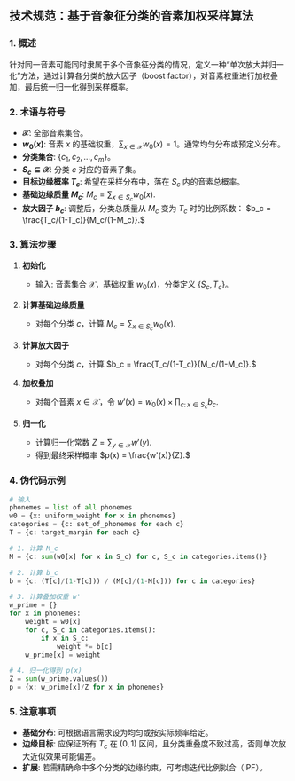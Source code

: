 ## 技术规范：基于音象征分类的音素加权采样算法

### 1. 概述

针对同一音素可能同时隶属于多个音象征分类的情况，定义一种“单次放大并归一化”方法，通过计算各分类的放大因子（boost factor），对音素权重进行加权叠加，最后统一归一化得到采样概率。

### 2. 术语与符号

* **$\mathcal{X}$**: 全部音素集合。
* **$w_0(x)$**: 音素 $x$ 的基础权重，$\sum_{x\in\mathcal{X}} w_0(x)=1$。通常均匀分布或预定义分布。
* **分类集合**: $\{c_1,c_2,\dots,c_m\}$。
* **$S_{c}\subseteq \mathcal{X}$**: 分类 $c$ 对应的音素子集。
* **目标边缘概率 $T_c$**: 希望在采样分布中，落在 $S_c$ 内的音素总概率。
* **基础边缘质量 $M_c$**:
  $M_c = \sum_{x\in S_c} w_0(x).$
* **放大因子 $b_c$**: 调整后，分类总质量从 $M_c$ 变为 $T_c$ 时的比例系数：
  $b_c = \frac{T_c/(1-T_c)}{M_c/(1-M_c)}.$

### 3. 算法步骤

1. **初始化**

   * 输入: 音素集合 $\mathcal{X}$，基础权重 $w_0(x)$，分类定义 $\{S_c,T_c\}$。
2. **计算基础边缘质量**

   * 对每个分类 $c$，计算
     $M_c = \sum_{x\in S_c} w_0(x).$
3. **计算放大因子**

   * 对每个分类 $c$，计算
     $b_c = \frac{T_c/(1-T_c)}{M_c/(1-M_c)}.$
4. **加权叠加**

   * 对每个音素 $x\in\mathcal{X}$，令
     $w'(x) = w_0(x) \times \prod_{c:\,x\in S_c} b_c.$
5. **归一化**

   * 计算归一化常数
     $Z = \sum_{y\in\mathcal{X}} w'(y).$
   * 得到最终采样概率
     $p(x) = \frac{w'(x)}{Z}.$

### 4. 伪代码示例

```python
# 输入
phonemes = list of all phonemes
w0 = {x: uniform_weight for x in phonemes}
categories = {c: set_of_phonemes for each c}
T = {c: target_margin for each c}

# 1. 计算 M_c
M = {c: sum(w0[x] for x in S_c) for c, S_c in categories.items()}

# 2. 计算 b_c
b = {c: (T[c]/(1-T[c])) / (M[c]/(1-M[c])) for c in categories}

# 3. 计算叠加权重 w'
w_prime = {}
for x in phonemes:
    weight = w0[x]
    for c, S_c in categories.items():
        if x in S_c:
            weight *= b[c]
    w_prime[x] = weight

# 4. 归一化得到 p(x)
Z = sum(w_prime.values())
p = {x: w_prime[x]/Z for x in phonemes}
```

### 5. 注意事项

* **基础分布**: 可根据语言需求设为均匀或按实际频率给定。
* **边缘目标**: 应保证所有 $T_c$ 在 $(0,1)$ 区间，且分类重叠度不致过高，否则单次放大近似效果可能偏差。
* **扩展**: 若需精确命中多个分类的边缘约束，可考虑迭代比例拟合（IPF）。

